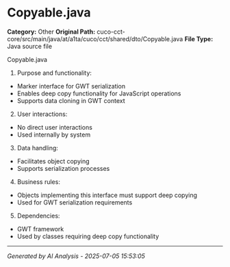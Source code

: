 # Copyable.java

**Category:** Other
**Original Path:** cuco-cct-core/src/main/java/at/a1ta/cuco/cct/shared/dto/Copyable.java
**File Type:** Java source file

Copyable.java
1. Purpose and functionality:
- Marker interface for GWT serialization
- Enables deep copy functionality for JavaScript operations
- Supports data cloning in GWT context

2. User interactions:
- No direct user interactions
- Used internally by system

3. Data handling:
- Facilitates object copying
- Supports serialization processes

4. Business rules:
- Objects implementing this interface must support deep copying
- Used for GWT serialization requirements

5. Dependencies:
- GWT framework
- Used by classes requiring deep copy functionality

---
*Generated by AI Analysis - 2025-07-05 15:53:05*
